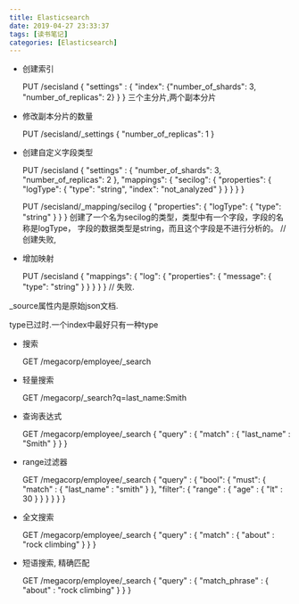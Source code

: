 ```yaml
---
title: Elasticsearch
date: 2019-04-27 23:33:37
tags: [读书笔记]
categories: [Elasticsearch]
---
```


- 创建索引


    PUT /secisland
    {
        "settings" : {
            "index": {"number_of_shards": 3, "number_of_replicas": 2}
        }
    }
    三个主分片,两个副本分片

- 修改副本分片的数量


    PUT /secisland/_settings
    {
        "number_of_replicas": 1
    }

- 创建自定义字段类型


    PUT /secisland
    {
        "settings" : {
           "number_of_shards": 3, "number_of_replicas": 2
        },
        "mappings": {
            "secilog": {
                "properties": {
                    "logType": {
                        "type": "string",
                        "index": "not_analyzed"
                    }
                }
            }
        }
    }

    PUT /secisland/_mapping/secilog
    {
        "properties": {
            "logType": {
                "type": "string"
            }
        }
    }
    创建了一个名为secilog的类型，类型中有一个字段，字段的名称是logType，
    字段的数据类型是string，而且这个字段是不进行分析的。
    // 创建失败,


- 增加映射


    PUT /secisland
    {
        "mappings": {
            "log": {
                "properties": {
                    "message": {
                        "type": "string"
                    }
                }
            }
        }
    }
    // 失败.





_source属性内是原始json文档.

type已过时.一个index中最好只有一种type

- 搜索


    GET /megacorp/employee/_search
- 轻量搜索


    GET /megacorp/_search?q=last_name:Smith
- 查询表达式


    GET /megacorp/employee/_search
    {
        "query" : {
            "match" : {
                "last_name" : "Smith"
            }
        }
    }

- range过滤器


    GET /megacorp/employee/_search
    {
        "query" : {
            "bool": {
                "must": {
                    "match" : {
                        "last_name" : "smith" 
                    }
                },
                "filter": {
                    "range" : {
                        "age" : { "lt" : 30 } 
                    }
                }
            }
        }
    }

- 全文搜索


    GET /megacorp/employee/_search
    {
        "query" : {
            "match" : {
                "about" : "rock climbing"
            }
        }
    }    

- 短语搜索, 精确匹配


    GET /megacorp/employee/_search
    {
        "query" : {
            "match_phrase" : {
                "about" : "rock climbing"
            }
        }
    }    
